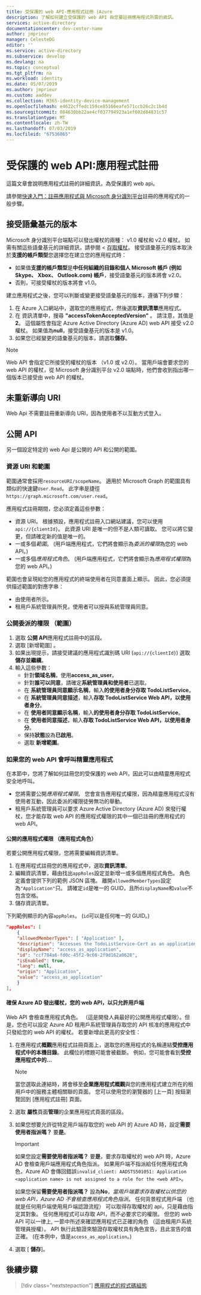 ```yaml
---
title: 受保護的 web API-應用程式註冊 |Azure
description: 了解如何建立受保護的 web API 與您要註冊應用程式所需的資訊。
services: active-directory
documentationcenter: dev-center-name
author: jmprieur
manager: CelesteDG
editor: ''
ms.service: active-directory
ms.subservice: develop
ms.devlang: na
ms.topic: conceptual
ms.tgt_pltfrm: na
ms.workload: identity
ms.date: 05/07/2019
ms.author: jmprieur
ms.custom: aaddev
ms.collection: M365-identity-device-management
ms.openlocfilehash: e4622cffedc159ce85166eafe571ccb26c2c1b4d
ms.sourcegitcommit: 084630bb22ae4cf037794923a1ef602d84831c57
ms.translationtype: MT
ms.contentlocale: zh-TW
ms.lasthandoff: 07/03/2019
ms.locfileid: "67536865"
---
```

# <a name="protected-web-api-app-registration"></a>受保護的 web API:應用程式註冊

這篇文章會說明應用程式註冊的詳細資訊，為受保護的 web api。

請參閱[快速入門：註冊應用程式與 Microsoft 身分識別平台](quickstart-register-app.md)註冊的應用程式的一般步驟。

## <a name="accepted-token-version"></a>接受語彙基元的版本

Microsoft 身分識別平台端點可以發出權杖的兩種： v1.0 權杖和 v2.0 權杖。 如需有關這些語彙基元的詳細資訊，請參閱 <<c0> [ 存取權杖](access-tokens.md)。 接受語彙基元的版本取決於**支援的帳戶類型**您選擇您在建立您的應用程式時：

- 如果值**支援的帳戶類型**是**中任何組織的目錄和個人 Microsoft 帳戶 (例如 Skype、 Xbox、 Outlook.com) 帳戶**，接受語彙基元的版本將會 v2.0。
- 否則，可接受權杖的版本將會 v1.0。

建立應用程式之後，您可以判斷或變更接受語彙基元的版本，遵循下列步驟：

1. 在 Azure 入口網站中，選取您的應用程式，然後選取**資訊清單**應用程式。
2. 在 資訊清單中，搜尋 **"accessTokenAcceptedVersion"** 。 請注意，其值是**2**。 這個屬性會指定 Azure Active Directory (Azure AD) web API 接受 v2.0 權杖。 如果值為**null**，接受語彙基元的版本是 v1.0。
3. 如果您已經變更的語彙基元的版本，請選取**儲存**。

> [!NOTE]
> Web API 會指定它所接受的權杖的版本 （v1.0 或 v2.0）。 當用戶端會要求您的 web API 的權杖，從 Microsoft 身分識別平台 v2.0 端點時，他們會收到指出哪一個版本已接受由 web API 的權杖。

## <a name="no-redirect-uri"></a>未重新導向 URI

Web Api 不需要註冊重新導向 URI，因為使用者不以互動方式登入。

## <a name="expose-an-api"></a>公開 API

另一個設定特定的 web Api 是公開的 API 和公開的範圍。

### <a name="resource-uri-and-scopes"></a>資源 URI 和範圍

範圍通常會採用`resourceURI/scopeName`。 適用於 Microsoft Graph 的範圍具有類似的快速鍵`User.Read`。 此字串是捷徑`https://graph.microsoft.com/user.read`。

應用程式註冊期間，您必須定義這些參數：

- 資源 URI。 根據預設，應用程式註冊入口網站建議，您可以使用`api://{clientId}`。 此資源 URI 是唯一的但不是人類可讀取。 您可以將它變更，但請確定新的值是唯一的。
- 一或多個*範圍*。 (用戶端應用程式，它們將會顯示為*委派的權限*為您的 web API。)
- 一或多個*應用程式角色*。 (用戶端應用程式，它們將會顯示為*應用程式權限*為您的 web API。)

範圍也會呈現給您的應用程式的終端使用者在同意畫面上顯示。 因此，您必須提供描述範圍的對應字串：

- 由使用者所示。
- 租用戶系統管理員所見，使用者可以授與系統管理員同意。

### <a name="exposing-delegated-permissions-scopes"></a>公開委派的權限 （範圍）

1. 選取 **公開 API**應用程式註冊中的區段。
1. 選取 [新增範圍]  。
1. 如果出現提示，請接受建議的應用程式識別碼 URI (`api://{clientId}`) 選取**儲存並繼續**。
1. 輸入這些參數：
      - 針對**領域名稱**，使用**access_as_user**。
      - 針對**誰可以同意**，請確定**系統管理員和使用者**已選取。
      - 在 **系統管理員同意顯示名稱**，輸入**的使用者身分存取 TodoListService**。
      - 在 **系統管理員同意描述**，輸入**存取 TodoListService Web API，以使用者身分**。
      - 在 **使用者同意顯示名稱**，輸入**的使用者身分存取 TodoListService**。
      - 在 **使用者同意描述**，輸入**存取 TodoListService Web API，以使用者身分**。
      - 保持**狀態**設為**已啟用**。
      - 選取 **新增範圍**。

### <a name="if-your-web-api-is-called-by-a-daemon-app"></a>如果您的 web API 會呼叫精靈應用程式

在本節中，您將了解如何註冊您的受保護的 web API，因此可以由精靈應用程式安全地呼叫。

- 您將需要公開*應用程式權限*。 您會宣告應用程式權限，因為精靈應用程式沒有使用者互動，因此委派的權限徒勞無功的舉動。
- 租用戶系統管理員可以要求 Azure Active Directory (Azure AD) 來發行權杖，您才能存取 web API 的應用程式權限的其中一個已註冊的應用程式的 web API。

#### <a name="exposing-application-permissions-app-roles"></a>公開的應用程式權限 （應用程式角色）

若要公開應用程式權限，您將需要編輯資訊清單。

1. 在應用程式註冊您的應用程式中，選取**資訊清單**。
1. 編輯資訊清單，藉由找出`appRoles`設定並新增一或多個應用程式角色。 角色定義會提供下列的範例 JSON 區塊。 離開`allowedMemberTypes`設定為`"Application"`只。 請確定`id`是唯一的 GUID，且所`displayName`和`value`不包含空格。
1. 儲存資訊清單。

下列範例顯示的內容`appRoles`。 (`id`可以是任何唯一的 GUID。)

```JSon
"appRoles": [
    {
    "allowedMemberTypes": [ "Application" ],
    "description": "Accesses the TodoListService-Cert as an application.",
    "displayName": "access_as_application",
    "id": "ccf784a6-fd0c-45f2-9c08-2f9d162a0628",
    "isEnabled": true,
    "lang": null,
    "origin": "Application",
    "value": "access_as_application"
    }
],
```

#### <a name="ensuring-that-azure-ad-issues-tokens-for-your-web-api-to-only-allowed-clients"></a>確保 Azure AD 發出權杖，您的 web API，以只允許用戶端

Web API 會檢查應用程式角色。 （這是開發人員最好的公開應用程式權限）。但是，您也可以設定 Azure AD 租用戶系統管理員存取您的 API 核准的應用程式中只發給您的 web API 的權杖。 若要新增此更高的安全性：

1. 在應用程式**概觀**應用程式註冊頁面上，選取您的應用程式的名稱連結**受控應用程式中的本機目錄**。 此欄位的標題可能會被截斷。 例如，您可能會看到**受控應用程式中的...**

   > [!NOTE]
   >
   > 當您選取此連結時，將會移至**企業應用程式概觀**與您的應用程式建立所在的租用戶中的服務主體相關聯的頁面。 您可以使用您的瀏覽器的 [上一頁] 按鈕瀏覽回到 [應用程式註冊] 頁面。

1. 選取 **屬性**頁面**管理**的企業應用程式頁面的區段。
1. 如果您想要允許從特定用戶端存取您的 web API 的 Azure AD 時，設定**需要使用者指派嗎？** 要**是**。

   > [!IMPORTANT]
   >
   > 如果您設定**需要使用者指派嗎？** 要**是**，要求存取權杖的 web API 時，Azure AD 會檢查用戶端應用程式角色指派。 如果用戶端不指派給任何應用程式角色，Azure AD 會傳回錯誤`invalid_client: AADSTS501051: Application <application name> is not assigned to a role for the <web API>`。
   >
   > 如果您保留**需要使用者指派嗎？** 設為**No**，*當用戶端要求存取權杖以供您的 web API，Azure AD 不會檢查應用程式角色指派*。 任何背景程式用戶端 （也就是任何用戶端使用用戶端認證流程） 可以取得存取權杖的 api，只是藉由指定其對象。 任何應用程式可以存取 API，而不必要求它的權限。 但您的 web API 可以一律上, 一節中所述來確認應用程式已正確的角色 （這由租用戶系統管理員授權）。 API 執行此驗證來驗證存取權杖具有角色宣告，且此宣告的值正確。 (在本例中，值是`access_as_application`。)

1. 選取 [ **儲存**]。

## <a name="next-steps"></a>後續步驟

> [!div class="nextstepaction"]
> [應用程式的程式碼組態](scenario-protected-web-api-app-configuration.md)
